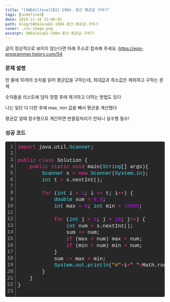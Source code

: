 ```yaml
---
title: "[SWEA][Java][D2] 1984. 중간 평균값 구하기"
tags: [undefined]
date: 2019-11-10 23:00:05
path: blog/SWEAJavaD2-1984-중간-평균값-구하기
cover: ./no-image.png
excerpt: SWEAJavaD2-1984-중간-평균값-구하기
---
```

글이 정상적으로 보이지 않는다면 아래 주소로 접속해 주세요.
https://egg-programmer.tistory.com/54
<h3 data-ke-size="size23">문제 설명</h3>

한 줄에 10개의 숫자를 읽어 평균값을 구하는데, 최대값과 최소값은 제외하고 구하는 문제

숫자들을 리스트에 담아 정렬 후에 제거하고 더하는 방법도 있다

나는 일단 다 더한 후에 max, min 값을 빼서 평균을 계산했다

평균값 낼때 정수형으로 계산하면 반올림처리가 안되니 실수형 필수!

<h3 data-ke-size="size23">성공 코드</h3>

<div class="colorscripter-code" style="color: #f0f0f0; font-family: Consolas, 'Liberation Mono', Menlo, Courier, monospace !important; position: relative !important; overflow: auto;">
<table cellpadding="0" cellspacing="0" class="colorscripter-code-table" style="margin: 0; padding: 0; border: none; background-color: #272727; border-radius: 4px;">
<tbody>
<tr>
<td style="padding: 6px; border-right: 2px solid #4f4f4f;">
<div style="margin: 0; padding: 0; word-break: normal; text-align: right; color: #aaa; font-family: Consolas, 'Liberation Mono', Menlo, Courier, monospace !important; line-height: 130%;">
<div style="line-height: 130%;">1</div>
<div style="line-height: 130%;">2</div>
<div style="line-height: 130%;">3</div>
<div style="line-height: 130%;">4</div>
<div style="line-height: 130%;">5</div>
<div style="line-height: 130%;">6</div>
<div style="line-height: 130%;">7</div>
<div style="line-height: 130%;">8</div>
<div style="line-height: 130%;">9</div>
<div style="line-height: 130%;">10</div>
<div style="line-height: 130%;">11</div>
<div style="line-height: 130%;">12</div>
<div style="line-height: 130%;">13</div>
<div style="line-height: 130%;">14</div>
<div style="line-height: 130%;">15</div>
<div style="line-height: 130%;">16</div>
<div style="line-height: 130%;">17</div>
<div style="line-height: 130%;">18</div>
<div style="line-height: 130%;">19</div>
<div style="line-height: 130%;">20</div>
<div style="line-height: 130%;">21</div>
<div style="line-height: 130%;">22</div>
<div style="line-height: 130%;">23</div>
</div>
</td>
<td style="padding: 6px 0; text-align: left;">
<div style="margin: 0; padding: 0; color: #f0f0f0; font-family: Consolas, 'Liberation Mono', Menlo, Courier, monospace !important; line-height: 130%;">
<div style="padding: 0 6px; white-space: pre; line-height: 130%;"><span style="color: #ff3399;">import</span>&nbsp;java.util.<span style="color: #4be6fa;">Scanner</span>;</div>
<div style="padding: 0 6px; white-space: pre; line-height: 130%;">&nbsp;</div>
<div style="padding: 0 6px; white-space: pre; line-height: 130%;"><span style="color: #ff3399;">public</span>&nbsp;<span style="color: #ff3399;">class</span>&nbsp;Solution&nbsp;{</div>
<div style="padding: 0 6px; white-space: pre; line-height: 130%;">&nbsp;&nbsp;&nbsp;&nbsp;<span style="color: #ff3399;">public</span>&nbsp;<span style="color: #ff3399;">static</span>&nbsp;<span style="color: #ff3399;">void</span>&nbsp;main(<span style="color: #4be6fa;">String</span>[]&nbsp;args){</div>
<div style="padding: 0 6px; white-space: pre; line-height: 130%;">&nbsp;&nbsp;&nbsp;&nbsp;&nbsp;&nbsp;&nbsp;&nbsp;<span style="color: #4be6fa;">Scanner</span>&nbsp;s&nbsp;<span style="color: #0086b3;"></span><span style="color: #ff3399;">=</span>&nbsp;<span style="color: #ff3399;">new</span>&nbsp;<span style="color: #4be6fa;">Scanner</span>(<span style="color: #4be6fa;">System</span>.<span style="color: #4be6fa;">in</span>);</div>
<div style="padding: 0 6px; white-space: pre; line-height: 130%;">&nbsp;&nbsp;&nbsp;&nbsp;&nbsp;&nbsp;&nbsp;&nbsp;<span style="color: #4be6fa;">int</span>&nbsp;t&nbsp;<span style="color: #0086b3;"></span><span style="color: #ff3399;">=</span>&nbsp;s.nextInt();</div>
<div style="padding: 0 6px; white-space: pre; line-height: 130%;">&nbsp;&nbsp;&nbsp;&nbsp;&nbsp;&nbsp;&nbsp;&nbsp;</div>
<div style="padding: 0 6px; white-space: pre; line-height: 130%;">&nbsp;&nbsp;&nbsp;&nbsp;&nbsp;&nbsp;&nbsp;&nbsp;<span style="color: #ff3399;">for</span>&nbsp;(<span style="color: #4be6fa;">int</span>&nbsp;i&nbsp;<span style="color: #0086b3;"></span><span style="color: #ff3399;">=</span>&nbsp;<span style="color: #c10aff;">1</span>;&nbsp;i&nbsp;<span style="color: #0086b3;"></span><span style="color: #ff3399;">&lt;</span><span style="color: #0086b3;"></span><span style="color: #ff3399;">=</span>&nbsp;t;&nbsp;i<span style="color: #0086b3;"></span><span style="color: #ff3399;">+</span><span style="color: #0086b3;"></span><span style="color: #ff3399;">+</span>)&nbsp;{</div>
<div style="padding: 0 6px; white-space: pre; line-height: 130%;">&nbsp;&nbsp;&nbsp;&nbsp;&nbsp;&nbsp;&nbsp;&nbsp;&nbsp;&nbsp;&nbsp;&nbsp;<span style="color: #4be6fa;">double</span>&nbsp;sum&nbsp;<span style="color: #0086b3;"></span><span style="color: #ff3399;">=</span>&nbsp;<span style="color: #c10aff;">0.</span><span style="color: #c10aff;">0</span>;</div>
<div style="padding: 0 6px; white-space: pre; line-height: 130%;">&nbsp;&nbsp;&nbsp;&nbsp;&nbsp;&nbsp;&nbsp;&nbsp;&nbsp;&nbsp;&nbsp;&nbsp;<span style="color: #4be6fa;">int</span>&nbsp;max&nbsp;<span style="color: #0086b3;"></span><span style="color: #ff3399;">=</span>&nbsp;<span style="color: #c10aff;">0</span>;&nbsp;<span style="color: #4be6fa;">int</span>&nbsp;min&nbsp;<span style="color: #0086b3;"></span><span style="color: #ff3399;">=</span>&nbsp;<span style="color: #c10aff;">10000</span>;</div>
<div style="padding: 0 6px; white-space: pre; line-height: 130%;">&nbsp;&nbsp;&nbsp;&nbsp;&nbsp;&nbsp;&nbsp;&nbsp;&nbsp;&nbsp;&nbsp;&nbsp;</div>
<div style="padding: 0 6px; white-space: pre; line-height: 130%;">&nbsp;&nbsp;&nbsp;&nbsp;&nbsp;&nbsp;&nbsp;&nbsp;&nbsp;&nbsp;&nbsp;&nbsp;<span style="color: #ff3399;">for</span>&nbsp;(<span style="color: #4be6fa;">int</span>&nbsp;j&nbsp;<span style="color: #0086b3;"></span><span style="color: #ff3399;">=</span>&nbsp;<span style="color: #c10aff;">0</span>;&nbsp;j&nbsp;<span style="color: #0086b3;"></span><span style="color: #ff3399;">&lt;</span>&nbsp;<span style="color: #c10aff;">10</span>;&nbsp;j<span style="color: #0086b3;"></span><span style="color: #ff3399;">+</span><span style="color: #0086b3;"></span><span style="color: #ff3399;">+</span>)&nbsp;{</div>
<div style="padding: 0 6px; white-space: pre; line-height: 130%;">&nbsp;&nbsp;&nbsp;&nbsp;&nbsp;&nbsp;&nbsp;&nbsp;&nbsp;&nbsp;&nbsp;&nbsp;&nbsp;&nbsp;&nbsp;&nbsp;<span style="color: #4be6fa;">int</span>&nbsp;num&nbsp;<span style="color: #0086b3;"></span><span style="color: #ff3399;">=</span>&nbsp;s.nextInt();</div>
<div style="padding: 0 6px; white-space: pre; line-height: 130%;">&nbsp;&nbsp;&nbsp;&nbsp;&nbsp;&nbsp;&nbsp;&nbsp;&nbsp;&nbsp;&nbsp;&nbsp;&nbsp;&nbsp;&nbsp;&nbsp;sum&nbsp;<span style="color: #0086b3;"></span><span style="color: #ff3399;">+</span><span style="color: #0086b3;"></span><span style="color: #ff3399;">=</span>&nbsp;num;</div>
<div style="padding: 0 6px; white-space: pre; line-height: 130%;">&nbsp;&nbsp;&nbsp;&nbsp;&nbsp;&nbsp;&nbsp;&nbsp;&nbsp;&nbsp;&nbsp;&nbsp;&nbsp;&nbsp;&nbsp;&nbsp;<span style="color: #ff3399;">if</span>&nbsp;(max&nbsp;<span style="color: #0086b3;"></span><span style="color: #ff3399;">&lt;</span>&nbsp;num)&nbsp;max&nbsp;<span style="color: #0086b3;"></span><span style="color: #ff3399;">=</span>&nbsp;num;</div>
<div style="padding: 0 6px; white-space: pre; line-height: 130%;">&nbsp;&nbsp;&nbsp;&nbsp;&nbsp;&nbsp;&nbsp;&nbsp;&nbsp;&nbsp;&nbsp;&nbsp;&nbsp;&nbsp;&nbsp;&nbsp;<span style="color: #ff3399;">if</span>&nbsp;(min&nbsp;<span style="color: #0086b3;"></span><span style="color: #ff3399;">&gt;</span>&nbsp;num)&nbsp;min&nbsp;<span style="color: #0086b3;"></span><span style="color: #ff3399;">=</span>&nbsp;num;</div>
<div style="padding: 0 6px; white-space: pre; line-height: 130%;">&nbsp;&nbsp;&nbsp;&nbsp;&nbsp;&nbsp;&nbsp;&nbsp;&nbsp;&nbsp;&nbsp;&nbsp;}</div>
<div style="padding: 0 6px; white-space: pre; line-height: 130%;">&nbsp;&nbsp;&nbsp;&nbsp;&nbsp;&nbsp;&nbsp;&nbsp;&nbsp;&nbsp;&nbsp;&nbsp;sum&nbsp;<span style="color: #0086b3;"></span><span style="color: #ff3399;">-</span><span style="color: #0086b3;"></span><span style="color: #ff3399;">=</span>&nbsp;max&nbsp;<span style="color: #0086b3;"></span><span style="color: #ff3399;">+</span>&nbsp;min;</div>
<div style="padding: 0 6px; white-space: pre; line-height: 130%;">&nbsp;&nbsp;&nbsp;&nbsp;&nbsp;&nbsp;&nbsp;&nbsp;&nbsp;&nbsp;&nbsp;&nbsp;<span style="color: #4be6fa;">System</span>.<span style="color: #4be6fa;">out</span>.<span style="color: #4be6fa;">println</span>(<span style="color: #ffd500;">"#"</span><span style="color: #0086b3;"></span><span style="color: #ff3399;">+</span>i<span style="color: #0086b3;"></span><span style="color: #ff3399;">+</span><span style="color: #ffd500;">"&nbsp;"</span><span style="color: #0086b3;"></span><span style="color: #ff3399;">+</span>Math.round(sum<span style="color: #0086b3;"></span><span style="color: #ff3399;">/</span><span style="color: #c10aff;">8</span>));</div>
<div style="padding: 0 6px; white-space: pre; line-height: 130%;">&nbsp;&nbsp;&nbsp;&nbsp;&nbsp;&nbsp;&nbsp;&nbsp;}</div>
<div style="padding: 0 6px; white-space: pre; line-height: 130%;">&nbsp;&nbsp;&nbsp;&nbsp;}</div>
<div style="padding: 0 6px; white-space: pre; line-height: 130%;">}</div>
<div style="padding: 0 6px; white-space: pre; line-height: 130%;">&nbsp;</div>
</div>
<div style="text-align: right; margin-top: -13px; margin-right: 5px; font-size: 9px; font-style: italic;"><a href="http://colorscripter.com/info#e" rel="noopener" style="color: #4f4f4ftext-decoration:none;" target="_blank">Colored by Color Scripter</a></div>
</td>
<td style="vertical-align: bottom; padding: 0 2px 4px 0;"><a href="http://colorscripter.com/info#e" rel="noopener" style="text-decoration: none; color: white;" target="_blank"><span style="font-size: 9px; word-break: normal; background-color: #4f4f4f; color: white; border-radius: 10px; padding: 1px;">cs</span></a></td>
</tr>
</tbody>
</table>
</div>